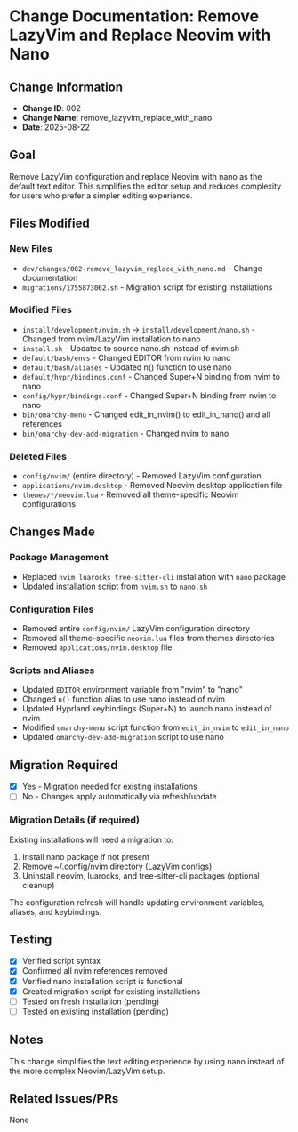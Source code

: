# Change Documentation: Remove LazyVim and Replace Neovim with Nano

## Change Information
- **Change ID**: 002
- **Change Name**: remove_lazyvim_replace_with_nano
- **Date**: 2025-08-22

## Goal
Remove LazyVim configuration and replace Neovim with nano as the default text editor. This simplifies the editor setup and reduces complexity for users who prefer a simpler editing experience.

## Files Modified

### New Files
- `dev/changes/002-remove_lazyvim_replace_with_nano.md` - Change documentation
- `migrations/1755873062.sh` - Migration script for existing installations

### Modified Files  
- `install/development/nvim.sh` → `install/development/nano.sh` - Changed from nvim/LazyVim installation to nano
- `install.sh` - Updated to source nano.sh instead of nvim.sh
- `default/bash/envs` - Changed EDITOR from nvim to nano
- `default/bash/aliases` - Updated n() function to use nano
- `default/hypr/bindings.conf` - Changed Super+N binding from nvim to nano
- `config/hypr/bindings.conf` - Changed Super+N binding from nvim to nano
- `bin/omarchy-menu` - Changed edit_in_nvim() to edit_in_nano() and all references
- `bin/omarchy-dev-add-migration` - Changed nvim to nano

### Deleted Files
- `config/nvim/` (entire directory) - Removed LazyVim configuration
- `applications/nvim.desktop` - Removed Neovim desktop application file
- `themes/*/neovim.lua` - Removed all theme-specific Neovim configurations

## Changes Made

### Package Management
- Replaced `nvim luarocks tree-sitter-cli` installation with `nano` package
- Updated installation script from `nvim.sh` to `nano.sh`

### Configuration Files
- Removed entire `config/nvim/` LazyVim configuration directory
- Removed all theme-specific `neovim.lua` files from themes directories
- Removed `applications/nvim.desktop` file

### Scripts and Aliases
- Updated `EDITOR` environment variable from "nvim" to "nano"
- Changed `n()` function alias to use nano instead of nvim
- Updated Hyprland keybindings (Super+N) to launch nano instead of nvim
- Modified `omarchy-menu` script function from `edit_in_nvim` to `edit_in_nano`
- Updated `omarchy-dev-add-migration` script to use nano

## Migration Required
- [x] Yes - Migration needed for existing installations
- [ ] No - Changes apply automatically via refresh/update

### Migration Details (if required)
Existing installations will need a migration to:
1. Install nano package if not present
2. Remove ~/.config/nvim directory (LazyVim configs)
3. Uninstall neovim, luarocks, and tree-sitter-cli packages (optional cleanup)

The configuration refresh will handle updating environment variables, aliases, and keybindings.

## Testing
- [x] Verified script syntax
- [x] Confirmed all nvim references removed
- [x] Verified nano installation script is functional
- [x] Created migration script for existing installations
- [ ] Tested on fresh installation (pending)
- [ ] Tested on existing installation (pending)

## Notes
This change simplifies the text editing experience by using nano instead of the more complex Neovim/LazyVim setup.

## Related Issues/PRs
None